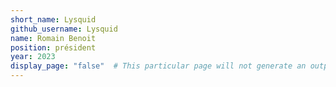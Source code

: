 ```yaml
---
short_name: Lysquid
github_username: Lysquid
name: Romain Benoit
position: président
year: 2023
display_page: "false"  # This particular page will not generate an output page
---
```

